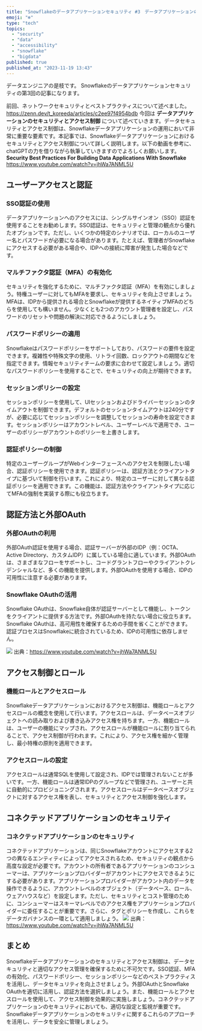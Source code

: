 ```yaml
---
title: "Snowflakeのデータアプリケーションセキュリティ #3　データアプリケーションのセキュリティとアクセス制御"
emoji: "❄️"
type: "tech"
topics:
  - "security"
  - "data"
  - "accessibility"
  - "snowflake"
  - "bigdata"
published: true
published_at: "2023-11-19 13:43"
---
```


データエンジニアの是枝です。
Snowflakeのデータアプリケーションセキュリティの第3回の記事になります。

前回、ネットワークセキュリティとベストプラクティスについて述べました。
https://zenn.dev/t_koreeda/articles/c2ee97f4954bdb
今回は **データアプリケーションのセキュリティとアクセス制御** について述べていきます。データセキュリティとアクセス制御は、Snowflakeデータアプリケーションの運用において非常に重要な要素です。本記事では、Snowflakeデータアプリケーションにおけるセキュリティとアクセス制御について詳しく説明します。以下の動画を参考に、chatGPTの力を借りながら執筆していきますのでよろしくお願いします。
**Security Best Practices For Building Data Applications With Snowflake**
https://www.youtube.com/watch?v=jhWa7ANML5U

## ユーザーアクセスと認証

### SSO認証の使用

データアプリケーションへのアクセスには、シングルサインオン（SSO）認証を使用することをお勧めします。SSO認証は、セキュリティと管理の観点から優れたオプションです。ただし、いくつかの特定のシナリオでは、ローカルのユーザー名とパスワードが必要になる場合があります。たとえば、管理者がSnowflakeにアクセスする必要がある場合や、IDPへの接続に障害が発生した場合などです。

### マルチファクタ認証（MFA）の有効化

セキュリティを強化するために、マルチファクタ認証（MFA）を有効にしましょう。特権ユーザーに対してもMFAを要求し、セキュリティを向上させましょう。MFAは、IDPから提供される場合とSnowflakeが提供するネイティブMFAのどちらを使用しても構いません。少なくとも2つのアカウント管理者を設定し、パスワードのリセットや問題の解決に対応できるようにしましょう。

### パスワードポリシーの適用

Snowflakeはパスワードポリシーをサポートしており、パスワードの要件を設定できます。複雑性や特殊文字の使用、リトライ回数、ロックアウトの期間などを指定できます。情報セキュリティチームの要求に合わせて設定しましょう。適切なパスワードポリシーを使用することで、セキュリティの向上が期待できます。

### セッションポリシーの設定

セッションポリシーを使用して、UIセッションおよびドライバーセッションのタイムアウトを制御できます。デフォルトのセッションタイムアウトは240分ですが、必要に応じてセッションポリシーを調整してセッションの寿命を設定できます。セッションポリシーはアカウントレベル、ユーザーレベルで適用でき、ユーザーのポリシーがアカウントのポリシーを上書きします。

### 認証ポリシーの制御

特定のユーザーグループがWebインターフェースへのアクセスを制限したい場合、認証ポリシーを使用できます。認証ポリシーは、認証方法とクライアントタイプに基づいて制御を行います。これにより、特定のユーザーに対して異なる認証ポリシーを適用できます。この機能は、認証方法やクライアントタイプに応じてMFAの強制を実装する際にも役立ちます。

## 認証方法と外部OAuth

### 外部OAuthの利用

外部OAuth認証を使用する場合、認証サーバーが外部のIDP（例：OCTA、Active Directory、カスタムIDP）に属している場合に適しています。外部OAuthは、さまざまなフローをサポートし、コードグラントフローやクライアントクレデンシャルなど、多くの機能を提供します。外部OAuthを使用する場合、IDPの可用性に注意する必要があります。

### Snowflake OAuthの活用

Snowflake OAuthは、Snowflake自体が認証サーバーとして機能し、トークンをクライアントに提供する方法です。外部OAuthを持たない場合に役立ちます。Snowflake OAuthは、高可用性を確保するための手間を省くことができます。認証プロセスはSnowflakeに統合されているため、IDPの可用性に依存しません。

![](https://storage.googleapis.com/zenn-user-upload/62b7922ab216-20231119.png)
出典：https://www.youtube.com/watch?v=jhWa7ANML5U

## アクセス制御とロール

### 機能ロールとアクセスロール

Snowflakeデータアプリケーションにおけるアクセス制御は、機能ロールとアクセスロールの概念を使用して行います。アクセスロールは、データベースオブジェクトへの読み取りおよび書き込みアクセス権を持ちます。一方、機能ロールは、ユーザーの機能にマップされ、アクセスロールが機能ロールに割り当てられることで、アクセス制御が行われます。これにより、アクセス権を細かく管理し、最小特権の原則を適用できます。

### アクセスロールの設定

アクセスロールは通常SQLを使用して設定され、IDPでは管理されないことが多いです。一方、機能ロールは通常IDPのグループなどで管理され、ユーザーと共に自動的にプロビジョニングされます。アクセスロールはデータベースオブジェクトに対するアクセス権を表し、セキュリティとアクセス制御を強化します。

## コネクテッドアプリケーションのセキュリティ

### コネクテッドアプリケーションのセキュリティ

コネクテッドアプリケーションは、同じSnowflakeアカウントにアクセスする2つの異なるエンティティによってアクセスされるため、セキュリティの観点から高度な設定が必要です。アカウントの所有者であるアプリケーションのコンシューマーは、アプリケーションプロバイダーがアカウントにアクセスできるようにする必要があります。アプリケーションプロバイダーがアカウント内のデータを操作できるように、アカウントレベルのオブジェクト（データベース、ロール、ウェアハウスなど）を設定します。ただし、セキュリティとコスト管理のために、コンシューマーはスキーマレベルでのアクセス権をアプリケーションプロバイダーに委任することが重要です。さらに、タグとポリシーを作成し、これらをデータガバナンスの一環として適用しましょう。
![](https://storage.googleapis.com/zenn-user-upload/e02b713fe85c-20231119.png)
出典：https://www.youtube.com/watch?v=jhWa7ANML5U

## まとめ

Snowflakeデータアプリケーションのセキュリティとアクセス制御は、データセキュリティと適切なアクセス管理を確保するために不可欠です。SSO認証、MFAの有効化、パスワードポリシー、セッションポリシーなどのベストプラクティスを活用し、データセキュリティを向上させましょう。外部OAuthとSnowflake OAuthを適切に活用し、認証方法を選択しましょう。また、機能ロールとアクセスロールを使用して、アクセス制御を効果的に実施しましょう。コネクテッドアプリケーションのセキュリティにおいても、適切な設定と監視が重要です。Snowflakeデータアプリケーションのセキュリティに関するこれらのアプローチを活用し、データを安全に管理しましょう。